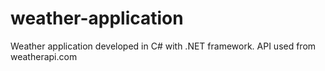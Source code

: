 # weather-application
Weather application developed in C# with .NET framework. API used from weatherapi.com
